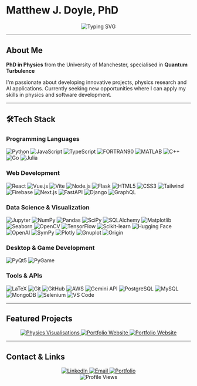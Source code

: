 # Matthew J. Doyle, PhD

<div align="center">
  <img src="https://readme-typing-svg.demolab.com?font=Fira+Code&pause=1000&color=05E68C&center=true&vCenter=true&width=700&lines=Physicist,+coder,+problem+solver;Passionate+about+physics+and+innovative+technologies;Always+learning+and+building+new+things" alt="Typing SVG" />
</div>

---

## About Me

**PhD in Physics** from the University of Manchester, specialised in **Quantum Turbulence**

I'm passionate about developing innovative projects, physics research and AI applications. Currently seeking new opportunities where I can apply my skills in physics and software development.

---

## 🛠Tech Stack

### Programming Languages
![Python](https://img.shields.io/badge/Python-3776AB?style=flat-square&logo=python&logoColor=white)
![JavaScript](https://img.shields.io/badge/JavaScript-F7DF1E?style=flat-square&logo=javascript&logoColor=black)
![TypeScript](https://img.shields.io/badge/TypeScript-3178C6?style=flat-square&logo=typescript&logoColor=white)
![FORTRAN90](https://img.shields.io/badge/FORTRAN90-734F96?style=flat-square&logo=fortran&logoColor=white)
![MATLAB](https://img.shields.io/badge/MATLAB-0076A8?style=flat-square&logo=mathworks&logoColor=white)
![C++](https://img.shields.io/badge/C++-00599C?style=flat-square&logo=c%2B%2B&logoColor=white)
![Go](https://img.shields.io/badge/Go-00ADD8?style=flat-square&logo=go&logoColor=white)
![Julia](https://img.shields.io/badge/Julia-9558B2?style=flat-square&logo=julia&logoColor=white)

### Web Development
![React](https://img.shields.io/badge/React-61DAFB?style=flat-square&logo=react&logoColor=black)
![Vue.js](https://img.shields.io/badge/Vue.js-4FC08D?style=flat-square&logo=vue.js&logoColor=white)
![Vite](https://img.shields.io/badge/Vite-646CFF?style=flat-square&logo=vite&logoColor=white)
![Node.js](https://img.shields.io/badge/Node.js-339933?style=flat-square&logo=node.js&logoColor=white)
![Flask](https://img.shields.io/badge/Flask-000000?style=flat-square&logo=flask&logoColor=white)
![HTML5](https://img.shields.io/badge/HTML5-E34F26?style=flat-square&logo=html5&logoColor=white)
![CSS3](https://img.shields.io/badge/CSS3-1572B6?style=flat-square&logo=css3&logoColor=white)
![Tailwind](https://img.shields.io/badge/Tailwind-38B2AC?style=flat-square&logo=tailwind-css&logoColor=white)
![Firebase](https://img.shields.io/badge/Firebase-FFCA28?style=flat-square&logo=firebase&logoColor=black)
![Next.js](https://img.shields.io/badge/Next.js-000000?style=flat-square&logo=next.js&logoColor=white)
![FastAPI](https://img.shields.io/badge/FastAPI-009688?style=flat-square&logo=fastapi&logoColor=white)
![Django](https://img.shields.io/badge/Django-092E20?style=flat-square&logo=django&logoColor=white)
![GraphQL](https://img.shields.io/badge/GraphQL-E10098?style=flat-square&logo=graphql&logoColor=white)

### Data Science & Visualization
![Jupyter](https://img.shields.io/badge/Jupyter-F37626?style=flat-square&logo=jupyter&logoColor=white)
![NumPy](https://img.shields.io/badge/NumPy-013243?style=flat-square&logo=numpy&logoColor=white)
![Pandas](https://img.shields.io/badge/Pandas-150458?style=flat-square&logo=pandas&logoColor=white)
![SciPy](https://img.shields.io/badge/SciPy-8CAAE6?style=flat-square&logo=scipy&logoColor=white)
![SQLAlchemy](https://img.shields.io/badge/SQLAlchemy-D71F00?style=flat-square&logo=sqlalchemy&logoColor=white)
![Matplotlib](https://img.shields.io/badge/Matplotlib-11557C?style=flat-square&logo=python&logoColor=white)
![Seaborn](https://img.shields.io/badge/Seaborn-3776AB?style=flat-square&logo=python&logoColor=white)
![OpenCV](https://img.shields.io/badge/OpenCV-5C3EE8?style=flat-square&logo=opencv&logoColor=white)
![TensorFlow](https://img.shields.io/badge/TensorFlow-FF6F00?style=flat-square&logo=tensorflow&logoColor=white)
![Scikit-learn](https://img.shields.io/badge/Scikit--learn-F7931E?style=flat-square&logo=scikit-learn&logoColor=white)
![Hugging Face](https://img.shields.io/badge/Hugging%20Face-FF6B6B?style=flat-square&logo=huggingface&logoColor=white)
![OpenAI](https://img.shields.io/badge/OpenAI-412991?style=flat-square&logo=openai&logoColor=white)
![SymPy](https://img.shields.io/badge/SymPy-3B5526?style=flat-square&logo=sympy&logoColor=white)
![Plotly](https://img.shields.io/badge/Plotly-3F4F75?style=flat-square&logo=plotly&logoColor=white)
![Gnuplot](https://img.shields.io/badge/Gnuplot-F0A0F0?style=flat-square&logo=gnuplot&logoColor=black)
![Origin](https://img.shields.io/badge/Origin-FF6B35?style=flat-square&logo=origin&logoColor=white)

### Desktop & Game Development
![PyQt5](https://img.shields.io/badge/PyQt5-41CD52?style=flat-square&logo=qt&logoColor=white)
![PyGame](https://img.shields.io/badge/PyGame-FED130?style=flat-square&logo=python&logoColor=black)

### Tools & APIs
![LaTeX](https://img.shields.io/badge/LaTeX-008080?style=flat-square&logo=latex&logoColor=white)
![Git](https://img.shields.io/badge/Git-F05032?style=flat-square&logo=git&logoColor=white)
![GitHub](https://img.shields.io/badge/GitHub-181717?style=flat-square&logo=github&logoColor=white)
![AWS](https://img.shields.io/badge/AWS-232F3E?style=flat-square&logo=amazon-aws&logoColor=white)
![Gemini API](https://img.shields.io/badge/Gemini_API-8E75B2?style=flat-square&logo=google&logoColor=white)
![PostgreSQL](https://img.shields.io/badge/PostgreSQL-316192?style=flat-square&logo=postgresql&logoColor=white)
![MySQL](https://img.shields.io/badge/MySQL-4479A1?style=flat-square&logo=mysql&logoColor=white)
![MongoDB](https://img.shields.io/badge/MongoDB-4EA94B?style=flat-square&logo=mongodb&logoColor=white)
![Selenium](https://img.shields.io/badge/Selenium-43B02A?style=flat-square&logo=selenium&logoColor=white)
![VS Code](https://img.shields.io/badge/VS%20Code-007ACC?style=flat-square&logo=visual-studio-code&logoColor=white)

---

## Featured Projects

<div align="center">
  <a href="https://github.com/matthewjdoyle/physics-visualisations">
    <img src="https://github-readme-stats.vercel.app/api/pin/?username=matthewjdoyle&repo=physics-visualisations&theme=dark&border_color=05E68C" alt="Physics Visualisations"/>
  </a>
    <a href="https://github.com/matthewjdoyle/cv">
    <img src="https://github-readme-stats.vercel.app/api/pin/?username=matthewjdoyle&repo=cv&theme=dark&border_color=05E68C" alt="Portfolio Website"/>
  </a>
  <a href="https://github.com/matthewjdoyle/banner-generator">
    <img src="https://github-readme-stats.vercel.app/api/pin/?username=matthewjdoyle&repo=banner-generator&theme=dark&border_color=05E68C" alt="Portfolio Website"/>
  </a>
</div>

---


## Contact & Links 

<div align="center">
  <a href="https://www.linkedin.com/in/matthewjdoyle">
    <img src="https://img.shields.io/badge/LinkedIn-0077B5?style=for-the-badge&logo=linkedin&logoColor=white" alt="LinkedIn"/>
  </a>
  <a href="mailto:matt@matthewd0yle.com">
    <img src="https://img.shields.io/badge/Email-D14836?style=for-the-badge&logo=gmail&logoColor=white" alt="Email"/>
  </a>
  <a href="https://matthewd0yle.com/">
    <img src="https://img.shields.io/badge/Portfolio-05E68C?style=for-the-badge&logo=google-chrome&logoColor=white" alt="Portfolio"/>
  </a>
</div>

<div align="center">
  <img src="https://komarev.com/ghpvc/?username=matthewjdoyle&color=05E68C&style=flat-square" alt="Profile Views"/>
</div>
 

